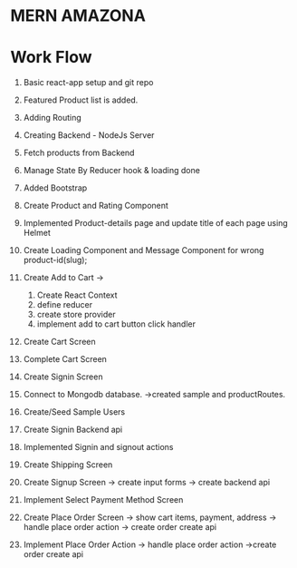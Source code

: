 # MERN AMAZONA

# Work Flow

1. Basic react-app setup and git repo
2. Featured Product list is added.
3. Adding Routing
4. Creating Backend - NodeJs Server
5. Fetch products from Backend
6. Manage State By Reducer hook & loading done
7. Added Bootstrap
8. Create Product and Rating Component
9. Implemented Product-details page and update title of each page using Helmet
10. Create Loading Component and Message Component for wrong product-id(slug);
11. Create Add to Cart ->
    1. Create React Context
    2. define reducer
    3. create store provider
    4. implement add to cart button click handler

12. Create Cart Screen
13. Complete Cart Screen
14. Create Signin Screen
15. Connect to Mongodb database.
    ->created sample and productRoutes.
16. Create/Seed Sample Users
17. Create Signin Backend api
18. Implemented Signin and signout actions
19. Create Shipping Screen
20. Create Signup Screen
    -> create input forms 
    -> create backend api
21. Implement Select Payment Method Screen
22. Create Place Order Screen
    -> show cart items, payment, address
    -> handle place order action
    -> create order create api
23. Implement Place Order Action
    -> handle place order action
    ->create order create api
